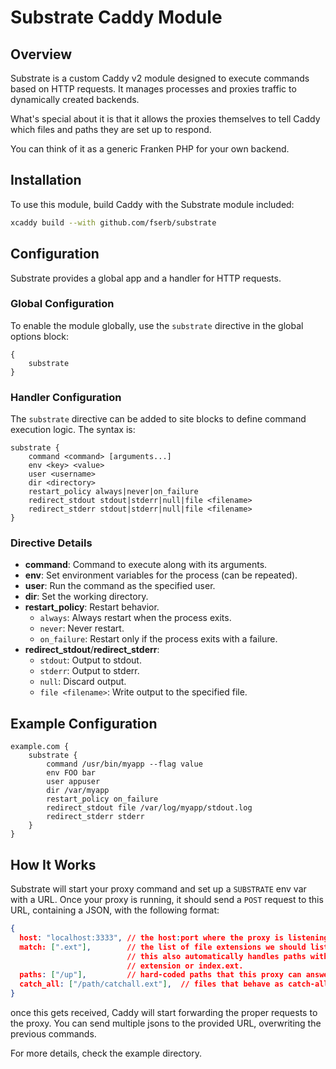 # Substrate Caddy Module

## Overview

Substrate is a custom Caddy v2 module designed to execute commands based on HTTP requests.
It manages processes and proxies traffic to dynamically created backends.

What's special about it is that it allows the proxies themselves to tell Caddy which files
and paths they are set up to respond.

You can think of it as a generic Franken PHP for your own backend.

## Installation

To use this module, build Caddy with the Substrate module included:

```bash
xcaddy build --with github.com/fserb/substrate
```

## Configuration

Substrate provides a global app and a handler for HTTP requests.

### Global Configuration

To enable the module globally, use the `substrate` directive in the global options block:

```caddyfile
{
    substrate
}
```

### Handler Configuration

The `substrate` directive can be added to site blocks to define command execution logic. The syntax is:

```caddyfile
substrate {
    command <command> [arguments...]
    env <key> <value>
    user <username>
    dir <directory>
    restart_policy always|never|on_failure
    redirect_stdout stdout|stderr|null|file <filename>
    redirect_stderr stdout|stderr|null|file <filename>
}
```

### Directive Details

- **command**: Command to execute along with its arguments.
- **env**: Set environment variables for the process (can be repeated).
- **user**: Run the command as the specified user.
- **dir**: Set the working directory.
- **restart_policy**: Restart behavior.
  - `always`: Always restart when the process exits.
  - `never`: Never restart.
  - `on_failure`: Restart only if the process exits with a failure.
- **redirect_stdout**/**redirect_stderr**:
  - `stdout`: Output to stdout.
  - `stderr`: Output to stderr.
  - `null`: Discard output.
  - `file <filename>`: Write output to the specified file.

## Example Configuration

```caddyfile
example.com {
    substrate {
        command /usr/bin/myapp --flag value
        env FOO bar
        user appuser
        dir /var/myapp
        restart_policy on_failure
        redirect_stdout file /var/log/myapp/stdout.log
        redirect_stderr stderr
    }
}
```

## How It Works

Substrate will start your proxy command and set up a `SUBSTRATE` env var with a URL.
Once your proxy is running, it should send a `POST` request to this URL, containing a
JSON, with the following format:

```json
{
  host: "localhost:3333", // the host:port where the proxy is listening at.
  match: [".ext"],        // the list of file extensions we should listen to.
                          // this also automatically handles paths with the omitted
                          // extension or index.ext.
  paths: ["/up"],         // hard-coded paths that this proxy can answer.
  catch_all: ["/path/catchall.ext"],  // files that behave as catch-all for any subdir.
}
```

once this gets received, Caddy will start forwarding the proper requests to the proxy.
You can send multiple jsons to the provided URL, overwriting the previous commands.

For more details, check the example directory.

